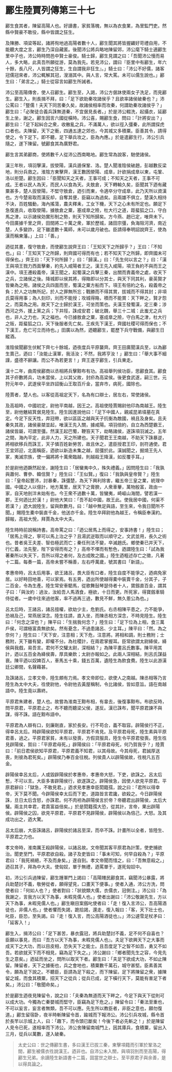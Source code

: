 # 酈生陸賈列傳第三十七

酈生食其者，陳留高陽人也。好讀書，家貧落魄，無以為衣食業，為里監門吏。然縣中賢豪不敢役，縣中皆謂之狂生。

及陳勝、項梁等起，諸將徇地過高陽者數十人，酈生聞其將皆握齱好苛禮自用，不能聽大度之言，酈生乃深自藏匿。後聞沛公將兵略地陳留郊，沛公麾下騎士適酈生里中子也，沛公時時問邑中賢士豪俊。騎士歸，酈生見謂之曰：「吾聞沛公慢而易人，多大略，此真吾所願從游，莫為我先。若見沛公，謂曰『臣里中有酈生，年六十餘，長八尺，人皆謂之狂生，生自謂我非狂生』。」騎士曰：「沛公不好儒，諸客冠儒冠來者，沛公輒解其冠，溲溺其中。與人言，常大罵。未可以儒生說也。」酈生曰：「弟言之。」騎士從容言如酈生所誡者。

沛公至高陽傳舍，使人召酈生。酈生至，入謁，沛公方倨牀使兩女子洗足，而見酈生。酈生入，則長揖不拜，曰：「足下欲助秦攻諸侯乎？且欲率諸侯破秦也？」沛公罵曰：「豎儒！夫天下同苦秦久矣，故諸侯相率而攻秦，何謂助秦攻諸侯乎？」酈生曰：「必聚徒合義兵誅無道秦，不宜倨見長者。」於是沛公輟洗，起攝衣，延酈生上坐，謝之。酈生因言六國從橫時。沛公喜，賜酈生食，問曰：「計將安出？」酈生曰：「足下起糾合之衆，收散亂之兵，不滿萬人，欲以徑入彊秦，此所謂探虎口者也。夫陳留，天下之衝，四通五達之郊也，今其城又多積粟。臣善其令，請得使之，令下足下。即不聽，足下舉兵攻之，臣為內應。」於是遣酈生行，沛公引兵隨之，遂下陳留。號酈食其為廣野君。

酈生言其弟酈商，使將數千人從沛公西南略地。酈生常為說客，馳使諸侯。

漢三年秋，項羽擊漢，拔滎陽，漢兵遁保鞏、洛。楚人聞淮陰侯破趙，彭越數反梁地，則分兵救之。淮陰方東擊齊，漢王數困滎陽、成臯，計欲捐成臯以東，屯鞏、洛以拒楚。酈生因曰：「臣聞知天之天者，王事可成；不知天之天者，王事不可成。王者以民人為天，而民人以食為天。夫敖倉，天下轉輸久矣，臣聞其下迺有藏粟甚多，楚人拔滎陽，不堅守敖倉，迺引而東，令適卒分守成臯，此乃天所以資漢也。方今楚易取而漢反却，自奪其便，臣竊以為過矣。且兩雄不俱立，楚漢久相持不決，百姓騷動，海內搖蕩，農夫釋耒，工女下機，天下之心未有所定也。願足下急復進兵，收取滎陽，據敖倉之粟，塞成臯之險，杜大行之道，距蜚狐之口，守白馬之津，以示諸侯効實形制之勢，則天下知所歸矣。方今燕、趙已定，唯齊未下。今田廣據千里之齊，田間將二十萬之衆，軍於歷城，諸田宗彊，負海阻河濟，南近楚，人多變詐，足下雖遣數十萬師，未可以歲月破也。臣請得奉明詔說齊王，使為漢而稱東藩。」上曰：「善。」

迺從其畫，復守敖倉，而使酈生說齊王曰：「王知天下之所歸乎？」王曰：「不知也。」曰：「王知天下之所歸，則齊國可得而有也；若不知天下之所歸，即齊國未可得保也。」齊王曰：「天下何所歸？」曰：「歸漢。」曰：「先生何以言之？」曰：「漢王與項王戮力西面擊秦，約先入咸陽者王之。漢王先入咸陽，項王負約不與而王之漢中。項王遷殺義帝，漢王聞之，起蜀漢之兵擊三秦，出關而責義帝之處，收天下之兵，立諸侯之後。降城即以侯其將，得賂即以分其士，與天下同其利，豪英賢才皆樂為之用。諸侯之兵四面而至，蜀漢之粟方船而下。項王有倍約之名，殺義帝之負；於人之功無所記，於人之罪無所忘；戰勝而不得其賞，拔城而不得其封；非項氏莫得用事；為人刻印，刓而不能授；攻城得賂，積而不能賞：天下畔之，賢才怨之，而莫為之用。故天下之士歸於漢王，可坐而策也。夫漢王發蜀漢，定三秦；涉西河之外，援上黨之兵；下井陘，誅成安君；破北魏，舉三十二城：此蚩尤之兵也，非人之力也，天之福也。今已據敖倉之粟，塞成臯之險，守白馬之津，杜大行之阪，距蜚狐之口，天下後服者先亡矣。王疾先下漢王，齊國社稷可得而保也；不下漢王，危亡可立而待也。」田廣以為然，迺聽酈生，罷歷下兵守戰備，與酈生日縱酒。

淮陰侯聞酈生伏軾下齊七十餘城，迺夜度兵平原襲齊。齊王田廣聞漢兵至，以為酈生賣己，迺曰：「汝能止漢軍，我活汝；不然，我將亨汝！」酈生曰：「舉大事不細謹，盛德不辭讓。而公不為若更言！」齊王遂亨酈生，引兵東走。

漢十二年，曲周侯酈商以丞相將兵擊黥布有功。高祖舉列侯功臣，思酈食其。酈食其子疥數將兵，功未當侯，上以其父故，封疥為高梁侯。後更食武遂，嗣三世。元狩元年中，武遂侯平坐詐詔衡山王取百斤金，當弃市，病死，國除也。

陸賈者，楚人也。以客從高祖定天下，名為有口辯士，居左右，常使諸侯。

及高祖時，中國初定，尉他平南越，因王之。高祖使陸賈賜尉他印為南越王。陸生至，尉他魋結箕倨見陸生。陸生因進說他曰：「足下中國人，親戚昆弟墳墓在真定。今足下反天性，弃冠帶，欲以區區之越與天子抗衡為敵國，禍且及身矣。且夫秦失其政，諸侯豪桀並起，唯漢王先入關，據咸陽。項羽倍約，自立為西楚霸王，諸侯皆屬，可謂至彊。然漢王起巴蜀，鞭笞天下，劫略諸侯，遂誅項羽滅之。五年之間，海內平定，此非人力，天之所建也。天子聞君王王南越，不助天下誅暴逆，將相欲移兵而誅王，天子憐百姓新勞苦，故且休之，遣臣授君王印，剖符通使。君王宜郊迎，北面稱臣，迺欲以新造未集之越，屈彊於此。漢誠聞之，掘燒王先人冢，夷滅宗族，使一偏將將十萬衆臨越，則越殺王降漢，如反覆手耳。」

於是尉他迺蹶然起坐，謝陸生曰：「居蠻夷中久，殊失禮義。」因問陸生曰：「我孰與蕭何、曹參、韓信賢？」陸生曰：「王似賢。」復曰：「我孰與皇帝賢？」陸生曰：「皇帝起豐沛，討暴秦，誅彊楚，為天下興利除害，繼五帝三皇之業，統理中國。中國之人以億計，地方萬里，居天下之膏腴，人衆車轝，萬物殷富，政由一家，自天地剖泮未始有也。今王衆不過數十萬，皆蠻夷，崎嶇山海間，譬若漢一郡，王何迺比於漢！」尉他大笑曰：「吾不起中國，故王此。使我居中國，何渠不若漢？」迺大說陸生，留與飲數月。曰：「越中無足與語，至生來，令我日聞所不聞。」賜陸生橐中裝直千金，他送亦千金。陸生卒拜尉他為越王，令稱臣奉漢約。歸報，高祖大悅，拜賈為太中大夫。

陸生時時前說稱詩書。高帝罵之曰：「迺公居馬上而得之，安事詩書！」陸生曰；「居馬上得之，寧可以馬上治之乎？且湯武逆取而以順守之，文武並用，長久之術也。昔者吳王夫差、智伯極武而亡；秦任刑法不變，卒滅趙氏。鄉使秦已并天下，行仁義，法先聖，陛下安得而有之？」高帝不懌而有慙色，迺謂陸生曰：「試為我著秦所以失天下，吾所以得之者何，及古成敗之國。」陸生迺粗述存亡之徵，凡著十二篇。每奏一篇，高帝未嘗不稱善，左右呼萬歲，號其書曰「新語」。

孝惠帝時，呂太后用事，欲王諸呂，畏大臣有口者，陸生自度不能爭之，迺病免家居。以好畤田地善，可以家焉。有五男，迺出所使越得橐中裝賣千金，分其子，子二百金，令為生產。陸生常安車駟馬，從歌舞鼔琴瑟侍者十人，寶劔直百金，謂其子曰：「與汝約：過汝，汝給吾人馬酒食，極欲，十日而更。所死家，得寶劔車騎侍從者。一歲中往來過他客，率不過再三過，數見不鮮，無久慁公為也。」

呂太后時，王諸呂，諸呂擅權，欲劫少主，危劉氏。右丞相陳平患之，力不能爭，恐禍及己，常燕居深念。陸生往請，直入坐，而陳丞相方深念，不時見陸生。陸生曰：「何念之深也？」陳平曰：「生揣我何念？」陸生曰：「足下位為上相，食三萬戶侯，可謂極富貴無欲矣。然有憂念，不過患諸呂、少主耳。」陳平曰：「然。為之奈何？」陸生曰：「天下安，注意相；天下危，注意將。將相和調，則士務附；士務附，天下雖有變，即權不分。為社稷計，在兩君掌握耳。臣常欲謂太尉絳侯，絳侯與我戲，易吾言。君何不交驩太尉，深相結？」為陳平畫呂氏數事。陳平用其計，迺以五百金為絳侯壽，厚具樂飲；太尉亦報如之。此兩人深相結，則呂氏謀益衰。陳平迺以奴婢百人，車馬五十乘，錢五百萬，遺陸生為飲食費。陸生以此游漢廷公卿間，名聲藉甚。

及誅諸呂，立孝文帝，陸生頗有力焉。孝文帝即位，欲使人之南越。陳丞相等乃言陸生為太中大夫，徃使尉他，令尉他去黃屋稱制，令比諸侯，皆如意旨。語在南越語中。陸生竟以壽終。

平原君朱建者，楚人也。故嘗為淮南王黥布相，有辠去，後復事黥布。布欲反時，問平原君，平原君止之，布不聽而聽梁父侯，遂反。漢已誅布，聞平原君諫不與謀，得不誅。語在黥布語中。

平原君為人辯有口，刻廉剛直，家於長安。行不苟合，義不取容。辟陽侯行不正，得幸呂太后。時辟陽侯欲知平原君，平原君不肯見。及平原君母死，陸生素與平原君善，過之。平原君家貧，未有以發喪，方假貸服具，陸生令平原君發喪。陸生徃見辟陽侯，賀曰：「平原君母死。」辟陽侯曰：「平原君母死，何乃賀我乎？」陸賈曰：「前日君侯欲知平原君，平原君義不知君，以其母故。今其母死，君誠厚送喪，則彼為君死矣。」辟陽侯乃奉百金往稅。列侯貴人以辟陽侯故，徃稅凡五百金。

辟陽侯幸呂太后，人或毀辟陽侯於孝惠帝，孝惠帝大怒，下吏，欲誅之。呂太后慙，不可以言。大臣多害辟陽侯行，欲遂誅之。辟陽侯急，因使人欲見平原君。平原君辭曰：「獄急，不敢見君。」迺求見孝惠幸臣閎籍孺，說之曰：「君所以得幸帝，天下莫不聞。今辟陽侯幸太后而下吏，道路皆言君讒，欲殺之。今日辟陽侯誅，旦日太后含怒，亦誅君。何不肉袒為辟陽侯言於帝？帝聽君出辟陽侯，太后大驩。兩主共幸君，君貴富益倍矣。」於是閎籍孺大恐，從其計，言帝，果出辟陽侯。辟陽侯之囚，欲見平原君，平原君不見辟陽侯，辟陽侯以為倍己，大怒。及其成功出之，迺大驚。

呂太后崩，大臣誅諸呂，辟陽侯於諸呂至深，而卒不誅。計畫所以全者，皆陸生、平原君之力也。

孝文帝時，淮南厲王殺辟陽侯，以諸呂故。文帝聞其客平原君為計策，使吏捕欲治。聞吏至門，平原君欲自殺。諸子及吏皆曰：「事未可知，何早自殺為？」平原君曰：「我死禍絕，不及而身矣。」遂自剄。孝文帝聞而惜之，曰：「吾無意殺之。」迺召其子，拜為中大夫。使匈奴，單于無禮，迺罵單于，遂死匈奴中。

初，沛公引兵過陳留，酈生踵軍門上謁曰：「高陽賤民酈食其，竊聞沛公暴露，將兵助楚討不義，敬勞從者，願得望見，口畫天下便事。」使者入通，沛公方洗，問使者曰：「何如人也？」使者對曰：「狀貌類大儒，衣儒衣，冠側注。」沛公曰：「為我謝之，言我方以天下為事，未暇見儒人也。」使者出謝曰：「沛公敬謝先生，方以天下為事，未暇見儒人也。」酈生瞋目案劔叱使者曰：「走！復入言沛公，吾高陽酒徒也，非儒人也。」使者懼而失謁，跪拾謁，還走，復入報曰：「客，天下壯士也，叱臣，臣恐，至失謁。曰『走！復入言，而公高陽酒徒也』。」沛公遽雪足杖矛曰：「延客入！」

酈生入，揖沛公曰：「足下甚苦，暴衣露冠，將兵助楚討不義，足不何不自喜也？臣願以事見，而曰『吾方以天下為事，未暇見儒人也』。夫足下欲興天下之大事而成天下之大功，而以目皮相，恐失天下之能士。且吾度足下之智不如吾，勇又不如吾。若欲就天下而不相見，竊為足下失之。」沛公謝曰：「鄉者聞先生之容，今見先生之意矣。」迺延而坐之，問所以取天下者。酈生曰：「夫足下欲成大功，不如止陳留。陳留者，天下之據衝也，兵之會地也，積粟數千萬石，城守甚堅。臣素善其令，願為足下說之。不聽臣，臣請為足下殺之，而下陳留。足下將陳留之衆，據陳留之城，而食其積粟，招天下之從兵；從兵已成，足下橫行天下，莫能有害足下者矣。」沛公曰：「敬聞命矣。」

於是酈生迺夜見陳留令，說之曰：「夫秦為無道而天下畔之，今足下與天下從則可以成大功。今獨為亡秦嬰城而堅守，臣竊為足下危之。」陳留令曰：「秦法至重也，不可以妄言，妄言者無類，吾不可以應。先生所以教臣者，非臣之意也，願勿復道。」酈生留宿卧，夜半時斬陳留令首，踰城而下報沛公。沛公引兵攻城，縣令首於長竿以示城上人，曰：「趣下，而令頭已斷矣！今後下者必先斬之！」於是陳留人見令已死，遂相率而下沛公。沛公舍陳留南城門上，因其庫兵，食積粟，留出入三月，從兵以萬數，遂入破秦。



> 太史公曰：世之傳酈生書，多曰漢王已拔三秦，東擊項籍而引軍於鞏洛之間，酈生被儒衣徃說漢王。迺非也。自沛公未入關，與項羽別而至高陽，得酈生兄弟。余讀陸生新語書十二篇，固當世之辯士。至平原君子與余善，是以得具論之。
